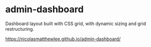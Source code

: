 # admin-dashboard
Dashboard layout built with CSS grid, with dynamic sizing and grid restructuring. 

https://nicolasmatthewlee.github.io/admin-dashboard/

